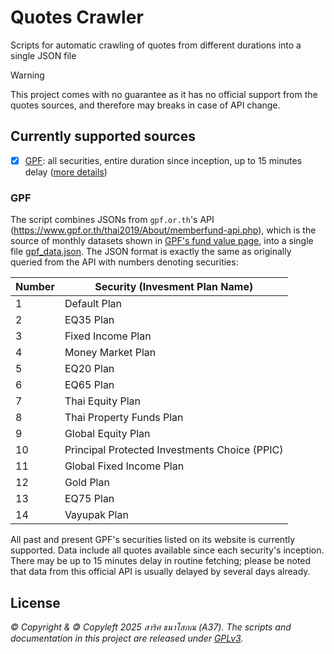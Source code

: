 # Quotes Crawler

Scripts for automatic crawling of quotes from different durations into a single JSON file

> [!WARNING]
> This project comes with no guarantee as it has no official support from the quotes sources, and therefore may breaks in case of API change.

## Currently supported sources

- [x] [GPF](https://www.gpf.or.th/thai2019/About/main.php?page=memberfund&lang=en&menu=statistic): all securities, entire duration since inception, up to 15 minutes delay ([more details](#gpf))

### GPF

The script combines JSONs from `gpf.or.th`'s API (https://www.gpf.or.th/thai2019/About/memberfund-api.php), which is the source of monthly datasets shown in [GPF's fund value page](https://www.gpf.or.th/thai2019/About/main.php?page=memberfund&lang=en&menu=statistic), into a single file [gpf_data.json](https://raw.githubusercontent.com/saris-a37/quotes-crawler/refs/heads/main/GPF/gpf_data.json). The JSON format is exactly the same as originally queried from the API with numbers denoting securities:

| Number | Security (Invesment Plan Name) |
|--------|-----------|
| 1 | Default Plan |
| 2 | EQ35 Plan |
| 3 | Fixed Income Plan |
| 4 | Money Market Plan |
| 5 | EQ20 Plan |
| 6 | EQ65 Plan |
| 7 | Thai Equity Plan |
| 8 | Thai Property Funds Plan |
| 9 | Global Equity Plan |
| 10 | Principal Protected Investments Choice (PPIC) |
| 11 | Global Fixed Income Plan |
| 12 | Gold Plan |
| 13 | EQ75 Plan |
| 14 | Vayupak Plan |

All past and present GPF's securities listed on its website is currently supported. Data include all quotes available since each security's inception. There may be up to 15 minutes delay in routine fetching; please be noted that data from this official API is usually delayed by several days already.

## License

_© Copyright & 🄯 Copyleft 2025 สาริศ ธนาโสภณ (A37). The scripts and documentation in this project are released under [GPLv3](https://github.com/saris-a37/quotes-crawler/blob/main/LICENSE)._
